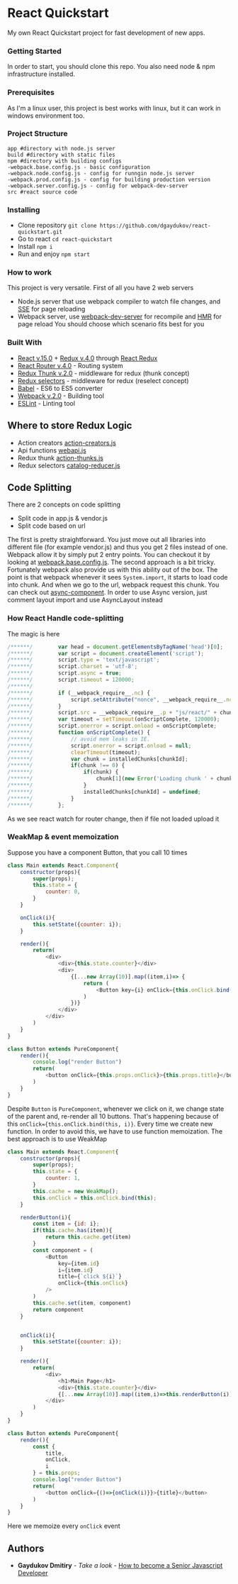 # React Quickstart

My own React Quickstart project for fast development of new apps.

### Getting Started

In order to start, you should clone this repo. You also need node & npm infrastructure installed.

### Prerequisites

As I'm a linux user, this project is best works with linux, but it can work in windows environment too.

### Project Structure
```
app #directory with node.js server
build #directory with static files
npm #directory with building configs
-webpack.base.config.js - basic configuration
-webpack.node.config.js - config for runngin node.js server
-webpack.prod.config.js - config for building production version
-webpack.server.config.js - config for webpack-dev-server
src #react source code
```

### Installing

* Clone repository ```git clone https://github.com/dgaydukov/react-quickstart.git```
* Go to react ```cd react-quickstart```
* Install ```npm i```
* Run and enjoy ```npm start```

### How to work

This project is very versatile. First of all you have 2 web servers
* Node.js server that use webpack compiler to watch file changes, and [SSE](https://www.npmjs.com/package/server-sent-events) for page reloading
* Webpack server, use [webpack-dev-server](https://www.npmjs.com/package/webpack-dev-server) for recompile and [HMR](https://webpack.github.io/docs/hot-module-replacement-with-webpack.html) for page reload
You should choose which scenario fits best for you



### Built With

* [React v.15.0](https://facebook.github.io/react/blog/2016/04/07/react-v15.html) + [Redux v.4.0](https://github.com/reactjs/redux) through [React Redux](https://github.com/reactjs/react-redux)
* [React Router v.4.0](https://github.com/ReactTraining/react-router) - Routing system
* [Redux Thunk v.2.0](https://github.com/gaearon/redux-thunk) - middleware for redux (thunk concept)
* [Redux selectors](https://github.com/reactjs/reselect) - middleware for redux (reselect concept)
* [Babel](https://github.com/babel/babel) - ES6 to ES5 converter
* [Webpack v.2.0](https://github.com/webpack/webpack) - Building tool
* [ESLint](https://github.com/eslint/eslint) - Linting tool

## Where to store Redux Logic

* Action creators [action-creators.js](https://github.com/dgaydukov/react-quickstart/blob/master/src/redux/action-creators.js)
* Api functions [webapi.js](https://github.com/dgaydukov/react-quickstart/blob/master/src/api/webapi.js)
* Redux thunk [action-thunks.js](https://github.com/dgaydukov/react-quickstart/blob/master/src/redux/action-thunks.js)
* Redux selectors [catalog-reducer.js](https://github.com/dgaydukov/react-quickstart/blob/master/src/redux/reducers/catalog-reducer.js)


## Code Splitting

There are 2 concepts on code splitting
* Split code in app.js & vendor.js
* Split code based on url

The first is pretty straightforward. You just move out all libraries into different file (for example vendor.js) and thus you get 2 files instead of one.
Webpack allow it by simply put 2 entry points. You can checkout it by looking at [webpack.base.config.js](https://github.com/dgaydukov/react-quickstart/blob/master/npm/webpack.base.config.js).
The second approach is a bit tricky. Fortunately webpack also provide us with this ability out of the box.
The point is that webpack whenever it sees ```System.import```, it starts to load code into chunk. And when we go to the url, webpack request this chunk.
You can check out [async-component](https://github.com/dgaydukov/react-quickstart/blob/master/src/async-component.js).
In order to use Async version, just comment layout import and use AsyncLayout instead


### How React Handle code-splitting

The magic is here
```javascript
/******/ 		var head = document.getElementsByTagName('head')[0];
/******/ 		var script = document.createElement('script');
/******/ 		script.type = 'text/javascript';
/******/ 		script.charset = 'utf-8';
/******/ 		script.async = true;
/******/ 		script.timeout = 120000;
/******/
/******/ 		if (__webpack_require__.nc) {
/******/ 			script.setAttribute("nonce", __webpack_require__.nc);
/******/ 		}
/******/ 		script.src = __webpack_require__.p + "js/react/" + chunkId + "." + {"2":"4b578c06079938850b7b","3":"742508d606b5509c8e18","4":"20c8fe7c0346fe23c0a8"}[chunkId] + ".js";
/******/ 		var timeout = setTimeout(onScriptComplete, 120000);
/******/ 		script.onerror = script.onload = onScriptComplete;
/******/ 		function onScriptComplete() {
/******/ 			// avoid mem leaks in IE.
/******/ 			script.onerror = script.onload = null;
/******/ 			clearTimeout(timeout);
/******/ 			var chunk = installedChunks[chunkId];
/******/ 			if(chunk !== 0) {
/******/ 				if(chunk) {
/******/ 					chunk[1](new Error('Loading chunk ' + chunkId + ' failed.'));
/******/ 				}
/******/ 				installedChunks[chunkId] = undefined;
/******/ 			}
/******/ 		};
```
As we see react watch for router change, then if file not loaded upload it


### WeakMap & event memoization

Suppose you have a component Button, that you call 10 times
```javascript
class Main extends React.Component{
    constructor(props){
        super(props);
        this.state = {
            counter: 0,
        }
    }

    onClick(i){
        this.setState({counter: i});
    }

    render(){
        return(
            <div>
                <div>{this.state.counter}</div>
                <div>
                    {[...new Array(10)].map((item,i)=> {
                        return (
                            <Button key={i} onClick={this.onClick.bind(this, i)} title={`click ${i}`}/>
                        )
                    })}
                </div>
            </div>
        )
    }
}

class Button extends PureComponent{
    render(){
        console.log("render Button")
        return(
            <button onClick={this.props.onClick}>{this.props.title}</button>
        )
    }
}
```
Despite ```Button``` is ```PureComponent```, whenever we click on it, we change state of the parent and, re-render all 10 buttons. That's happening because of this
```onClick={this.onClick.bind(this, i)}```. Every time we create new function. In order to avoid this, we have to use function memoization. The best approach is to use
WeakMap
```javascript
class Main extends React.Component{
    constructor(props){
        super(props);
        this.state = {
            counter: 1,
        }
        this.cache = new WeakMap();
        this.onClick = this.onClick.bind(this);
    }

    renderButton(i){
        const item = {id: i};
        if(this.cache.has(item)){
            return this.cache.get(item)
        }
        const component = (
            <Button
                key={item.id}
                i={item.id}
                title={`click ${i}`}
                onClick={this.onClick}
            />
        )
        this.cache.set(item, component)
        return component
    }


    onClick(i){
        this.setState({counter: i});
    }

    render(){
        return(
            <div>
                <h1>Main Page</h1>
                <div>{this.state.counter}</div>
                {[...new Array(10)].map((item,i)=>this.renderButton(i))}
            </div>
        )
    }
}

class Button extends PureComponent{
    render(){
        const {
            title,
            onClick,
            i
        } = this.props;
        console.log("render Button")
        return(
            <button onClick={()=>{onClick(i)}}>{title}</button>
        )
    }
}
```
Here we memoize every ```onClick``` event


## Authors

* **Gaydukov Dmitiry** - *Take a look* - [How to become a Senior Javascript Developer](https://github.com/dgaydukov/how-to-become-a-senior-js-developer)